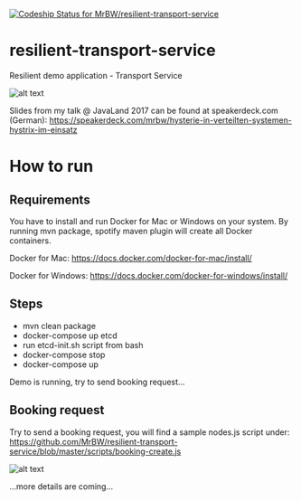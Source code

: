 [ ![Codeship Status for MrBW/resilient-transport-service](https://app.codeship.com/projects/24a54080-fb34-0134-2a6b-7eca75f6b584/status?branch=master)](https://app.codeship.com/projects/211445)

# resilient-transport-service
Resilient demo application - Transport Service


![alt text](https://github.com/MrBW/resilient-transport-service/blob/master/docu/HystrixTimeoutDefaults.png "Overview")

Slides from my talk @ JavaLand 2017 can be found at speakerdeck.com (German):
https://speakerdeck.com/mrbw/hysterie-in-verteilten-systemen-hystrix-im-einsatz

# How to run
## Requirements
You have to install and run Docker for Mac or Windows on your system. By running mvn package, spotify maven plugin will create all Docker containers.

Docker for Mac:
https://docs.docker.com/docker-for-mac/install/

Docker for Windows:
https://docs.docker.com/docker-for-windows/install/



## Steps
- mvn clean package
- docker-compose up etcd
- run etcd-init.sh script from bash
- docker-compose stop
- docker-compose up

Demo is running, try to send booking request...

## Booking request
Try to send a booking request, you will find a sample nodes.js script under:
https://github.com/MrBW/resilient-transport-service/blob/master/scripts/booking-create.js

![alt text](https://github.com/MrBW/resilient-transport-service/blob/master/docu/demo-booking-req.gif "Booking Request")

...more details are coming...
